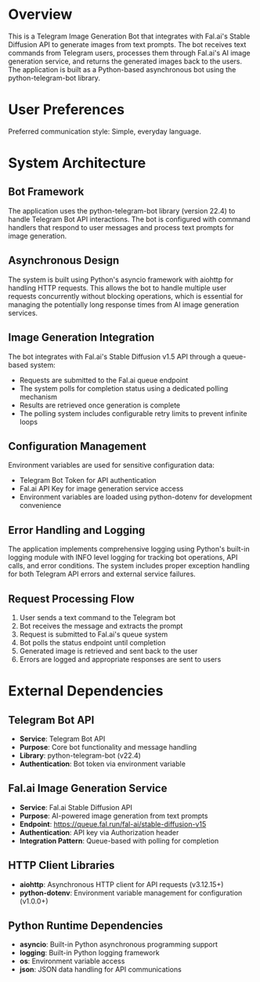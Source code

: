 # Overview

This is a Telegram Image Generation Bot that integrates with Fal.ai's Stable Diffusion API to generate images from text prompts. The bot receives text commands from Telegram users, processes them through Fal.ai's AI image generation service, and returns the generated images back to the users. The application is built as a Python-based asynchronous bot using the python-telegram-bot library.

# User Preferences

Preferred communication style: Simple, everyday language.

# System Architecture

## Bot Framework
The application uses the python-telegram-bot library (version 22.4) to handle Telegram Bot API interactions. The bot is configured with command handlers that respond to user messages and process text prompts for image generation.

## Asynchronous Design
The system is built using Python's asyncio framework with aiohttp for handling HTTP requests. This allows the bot to handle multiple user requests concurrently without blocking operations, which is essential for managing the potentially long response times from AI image generation services.

## Image Generation Integration
The bot integrates with Fal.ai's Stable Diffusion v1.5 API through a queue-based system:
- Requests are submitted to the Fal.ai queue endpoint
- The system polls for completion status using a dedicated polling mechanism
- Results are retrieved once generation is complete
- The polling system includes configurable retry limits to prevent infinite loops

## Configuration Management
Environment variables are used for sensitive configuration data:
- Telegram Bot Token for API authentication
- Fal.ai API Key for image generation service access
- Environment variables are loaded using python-dotenv for development convenience

## Error Handling and Logging
The application implements comprehensive logging using Python's built-in logging module with INFO level logging for tracking bot operations, API calls, and error conditions. The system includes proper exception handling for both Telegram API errors and external service failures.

## Request Processing Flow
1. User sends a text command to the Telegram bot
2. Bot receives the message and extracts the prompt
3. Request is submitted to Fal.ai's queue system
4. Bot polls the status endpoint until completion
5. Generated image is retrieved and sent back to the user
6. Errors are logged and appropriate responses are sent to users

# External Dependencies

## Telegram Bot API
- **Service**: Telegram Bot API
- **Purpose**: Core bot functionality and message handling
- **Library**: python-telegram-bot (v22.4)
- **Authentication**: Bot token via environment variable

## Fal.ai Image Generation Service
- **Service**: Fal.ai Stable Diffusion API
- **Purpose**: AI-powered image generation from text prompts
- **Endpoint**: https://queue.fal.run/fal-ai/stable-diffusion-v15
- **Authentication**: API key via Authorization header
- **Integration Pattern**: Queue-based with polling for completion

## HTTP Client Libraries
- **aiohttp**: Asynchronous HTTP client for API requests (v3.12.15+)
- **python-dotenv**: Environment variable management for configuration (v1.0.0+)

## Python Runtime Dependencies
- **asyncio**: Built-in Python asynchronous programming support
- **logging**: Built-in Python logging framework
- **os**: Environment variable access
- **json**: JSON data handling for API communications